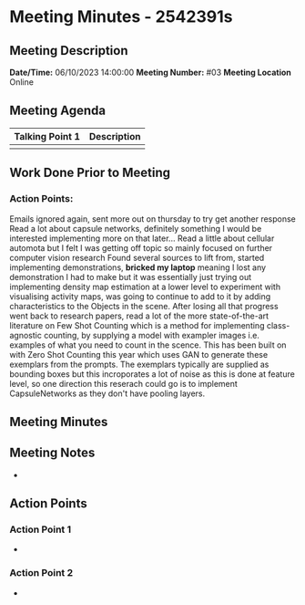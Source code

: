 # Meeting Minutes - 2542391s

## Meeting Description

**Date/Time:** 06/10/2023 14:00:00
**Meeting Number:** \#03
**Meeting Location** Online

## Meeting Agenda

| Talking Point 1 | Description |
| ----- | ----- |
| | |

## Work Done Prior to Meeting

### Action Points:
Emails ignored again, sent more out on thursday to try get another response
Read a lot about capsule networks, definitely something I would be interested implementing more on that later...
Read a little about cellular automota but I felt I was getting off topic so mainly focused on further computer vision research
Found several sources to lift from, started implementing demonstrations, **bricked my laptop** meaning I lost any demonstration I had to make but it was essentially just trying out implementing density map estimation at a lower level to experiment with visualising activity maps, was going to continue to add to it by adding characteristics to the Objects in the scene.
After losing all that progress went back to research papers, read a lot of the more state-of-the-art literature on Few Shot Counting which is a method for implementing class-agnostic counting, by supplying a model with exampler images i.e. examples of what you need to count in the scence. This has been built on with Zero Shot Counting this year which uses GAN to generate these exemplars from the prompts. The exemplars typically are supplied as bounding boxes but this incroporates a lot of noise as this is done at feature level, so one direction this reserach could go is to implement CapsuleNetworks as they don't have pooling layers.

## Meeting Minutes



## Meeting Notes

* 

## Action Points

### Action Point 1

* 

### Action Point 2

*
